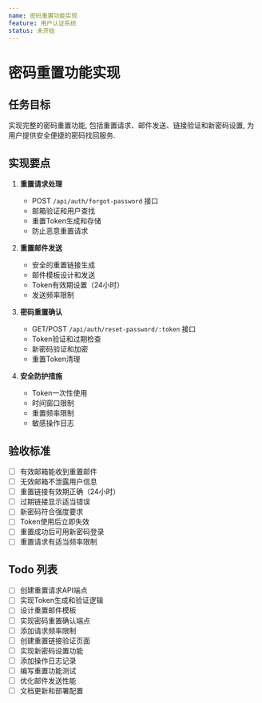```yaml
---
name: 密码重置功能实现
feature: 用户认证系统
status: 未开始
---
```


# 密码重置功能实现

## 任务目标

实现完整的密码重置功能, 包括重置请求、邮件发送、链接验证和新密码设置, 为用户提供安全便捷的密码找回服务.

## 实现要点

1. **重置请求处理**
   - POST `/api/auth/forgot-password` 接口
   - 邮箱验证和用户查找
   - 重置Token生成和存储
   - 防止恶意重置请求

2. **重置邮件发送**
   - 安全的重置链接生成
   - 邮件模板设计和发送
   - Token有效期设置（24小时）
   - 发送频率限制

3. **密码重置确认**
   - GET/POST `/api/auth/reset-password/:token` 接口
   - Token验证和过期检查
   - 新密码验证和加密
   - 重置Token清理

4. **安全防护措施**
   - Token一次性使用
   - 时间窗口限制
   - 重置频率限制
   - 敏感操作日志

## 验收标准

- [ ] 有效邮箱能收到重置邮件
- [ ] 无效邮箱不泄露用户信息
- [ ] 重置链接有效期正确（24小时）
- [ ] 过期链接显示适当错误
- [ ] 新密码符合强度要求
- [ ] Token使用后立即失效
- [ ] 重置成功后可用新密码登录
- [ ] 重置请求有适当频率限制

## Todo 列表

- [ ] 创建重置请求API端点
- [ ] 实现Token生成和验证逻辑
- [ ] 设计重置邮件模板
- [ ] 实现密码重置确认端点
- [ ] 添加请求频率限制
- [ ] 创建重置链接验证页面
- [ ] 实现新密码设置功能
- [ ] 添加操作日志记录
- [ ] 编写重置功能测试
- [ ] 优化邮件发送性能
- [ ] 文档更新和部署配置
